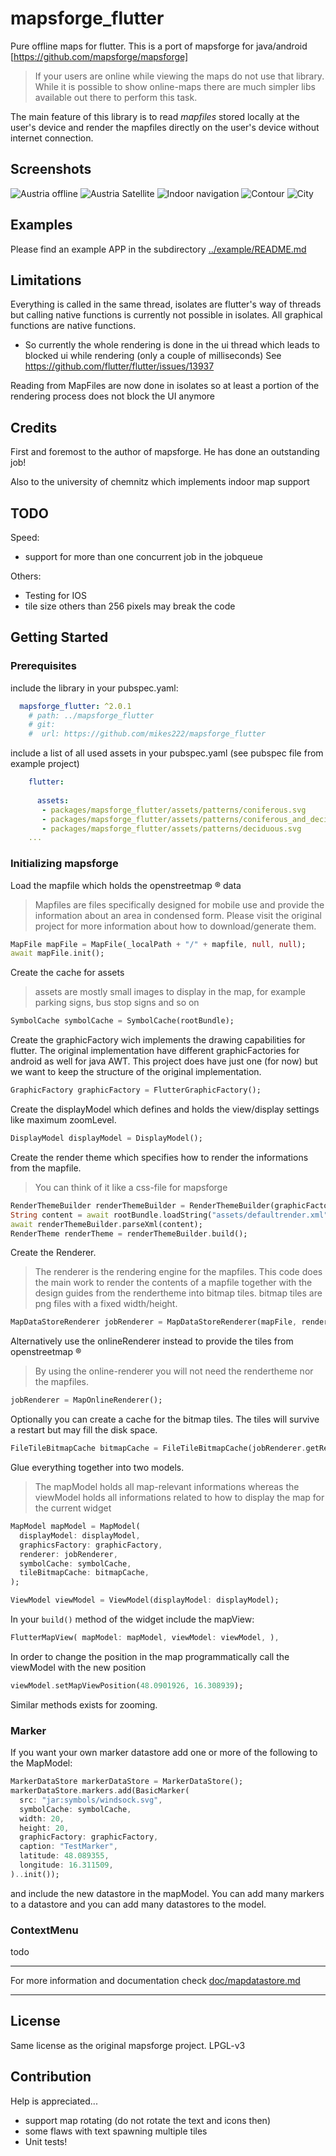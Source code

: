 # mapsforge_flutter


Pure offline maps for flutter. This is a port of mapsforge for java/android [https://github.com/mapsforge/mapsforge]

> If your users are online while viewing the maps do not use that library. While it is possible to show online-maps there
are much simpler libs available out there to perform this task. 

The main feature of this library is to read *mapfiles* stored locally at the user's device and render the
mapfiles directly on the user's device without internet connection. 

## Screenshots

![Austria offline](doc/Screenshot_2021-11-30-13-30-30-638.jpeg)
![Austria Satellite](doc/Screenshot_2021-11-30-13-30-50-948.jpeg)
![Indoor navigation](doc/Screenshot_2021-11-30-13-31-25-355.jpeg)
![Contour](doc/Screenshot_2021-11-30-13-34-11-891.jpeg)
![City](doc/Screenshot_2021-11-30-13-36-05-612.jpeg)

## Examples

Please find an example APP in the subdirectory [../example/README.md](../example/README.md)

## Limitations

Everything is called in the same thread, isolates are flutter's way of threads but calling native functions is currently not possible in isolates.
All graphical functions are native functions. 
 - So currently the whole rendering is done in the ui thread which leads to blocked ui while rendering (only a couple of milliseconds) 
 See https://github.com/flutter/flutter/issues/13937

Reading from MapFiles are now done in isolates so at least a portion of the rendering process does not block the UI anymore

## Credits

First and foremost to the author of mapsforge. He has done an outstanding job!

Also to the university of chemnitz which implements indoor map support

## TODO

Speed:
 - support for more than one concurrent job in the jobqueue

Others:
 - Testing for IOS
 - tile size others than 256 pixels may break the code

## Getting Started

### Prerequisites

include the library in your pubspec.yaml:

```yaml
  mapsforge_flutter: ^2.0.1
    # path: ../mapsforge_flutter
    # git:
    #  url: https://github.com/mikes222/mapsforge_flutter
```

include a list of all used assets in your pubspec.yaml (see  pubspec file from example project)

```yaml
    flutter:
    
      assets:
       - packages/mapsforge_flutter/assets/patterns/coniferous.svg
       - packages/mapsforge_flutter/assets/patterns/coniferous_and_deciduous.svg
       - packages/mapsforge_flutter/assets/patterns/deciduous.svg
    ...
```

### Initializing mapsforge

Load the mapfile which holds the openstreetmap &reg; data

> Mapfiles are files specifically designed for mobile use and provide the
information about an area in condensed form. Please visit the original project for more information about how to download/generate them. 


```dart
MapFile mapFile = MapFile(_localPath + "/" + mapfile, null, null);
await mapFile.init();
```

Create the cache for assets 

> assets are mostly small images to display in the map, for example parking signs, bus stop signs and so on


```dart
SymbolCache symbolCache = SymbolCache(rootBundle);
```

Create the graphicFactory wich implements the drawing capabilities for flutter. The original implementation have different graphicFactories for android as well for java AWT. This project does have just one (for now) but we want to keep the structure of the original implementation. 


```dart
GraphicFactory graphicFactory = FlutterGraphicFactory();
```

Create the displayModel which defines and holds the view/display settings like maximum zoomLevel.


```dart
DisplayModel displayModel = DisplayModel();
```

Create the render theme which specifies how to render the informations from the mapfile. 

> You can think of it like a css-file for mapsforge


```dart
RenderThemeBuilder renderThemeBuilder = RenderThemeBuilder(graphicFactory, displayModel);
String content = await rootBundle.loadString("assets/defaultrender.xml");
await renderThemeBuilder.parseXml(content);
RenderTheme renderTheme = renderThemeBuilder.build();
```

Create the Renderer.

> The renderer is the rendering engine for the mapfiles. This code does the main work to render the contents of a
mapfile together with the design guides from the rendertheme into bitmap tiles. bitmap tiles are png files with a fixed width/height.


```dart
MapDataStoreRenderer jobRenderer = MapDataStoreRenderer(mapFile, renderTheme, graphicFactory, true);
```

Alternatively use the onlineRenderer instead to provide the tiles from openstreetmap &reg;

> By using the online-renderer you will not need the rendertheme nor the mapfiles. 


```dart
jobRenderer = MapOnlineRenderer();
```

Optionally you can create a cache for the bitmap tiles. The tiles will survive a restart but may fill the disk space.


```dart
FileTileBitmapCache bitmapCache = FileTileBitmapCache(jobRenderer.getRenderKey());
```

Glue everything together into two models. 

> The mapModel holds all map-relevant informations whereas the viewModel holds all 
informations related to how to display the map for the current widget


```dart
MapModel mapModel = MapModel(
  displayModel: displayModel,
  graphicsFactory: graphicFactory,
  renderer: jobRenderer,
  symbolCache: symbolCache,
  tileBitmapCache: bitmapCache,  
);

ViewModel viewModel = ViewModel(displayModel: displayModel);
```

In your ``build()`` method of the widget include the mapView:


```dart
FlutterMapView( mapModel: mapModel, viewModel: viewModel, ),
```

In order to change the position in the map programmatically call the viewModel with the new position


```dart
viewModel.setMapViewPosition(48.0901926, 16.308939);
```

Similar methods exists for zooming. 

### Marker

If you want your own marker datastore add one or more of the following to the MapModel:


```dart
MarkerDataStore markerDataStore = MarkerDataStore();
markerDataStore.markers.add(BasicMarker(
  src: "jar:symbols/windsock.svg",
  symbolCache: symbolCache,
  width: 20,
  height: 20,
  graphicFactory: graphicFactory,
  caption: "TestMarker",
  latitude: 48.089355,
  longitude: 16.311509,
)..init());
```

and include the new datastore in the mapModel. You can add many markers to a datastore and you can add many datastores to the model. 

### ContextMenu

todo

----

For more information and documentation check [doc/mapdatastore.md](doc/mapdatastore.md)

----

## License

Same license as the original mapsforge project. LPGL-v3

## Contribution

Help is appreciated...

- support map rotating (do not rotate the text and icons then)
- some flaws with text spawning multiple tiles
- Unit tests!
